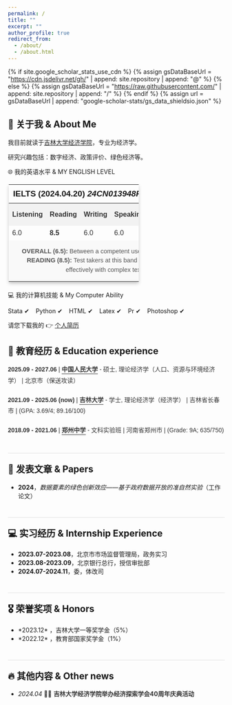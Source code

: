 ```yaml
---
permalink: /
title: ""
excerpt: ""
author_profile: true
redirect_from: 
  - /about/
  - /about.html
---
```


{% if site.google_scholar_stats_use_cdn %}
{% assign gsDataBaseUrl = "https://cdn.jsdelivr.net/gh/" | append: site.repository | append: "@" %}
{% else %}
{% assign gsDataBaseUrl = "https://raw.githubusercontent.com/" | append: site.repository | append: "/" %}
{% endif %}
{% assign url = gsDataBaseUrl | append: "google-scholar-stats/gs_data_shieldsio.json" %}

<span class='anchor' id='about-me'></span>

<h2>👤 关于我 & About Me</h2>
<p>我目前就读于<a href='http://jjxy.jlu.edu.cn/'>吉林大学经济学院</a>，专业为经济学。</p>
<p>研究兴趣包括：数字经济、政策评价、绿色经济等。</p>

<p>🌐 我的英语水平 & MY ENGLISH LEVEL</p>
<table style="width: 60%; margin: 20px 2; border-collapse: collapse; font-family: Arial, sans-serif; box-shadow: 0 4px 8px rgba(0, 0, 0, 0.2);">
  <tr>
    <th colspan="6" style="padding: 10px; font-size: 1.2em; text-align: left;">IELTS (2024.04.20) <i>24CN013948FUY001A</i></th>
  </tr>
  <tr style="background-color: #f2f2f2; color: #333;">
    <th style="padding: 8px; text-align: left;">Listening</th> 
    <th style="padding: 8px; text-align: left;">Reading</th> 
    <th style="padding: 8px; text-align: left;">Writing</th> 
    <th style="padding: 8px; text-align: left;">Speaking</th> 
    <th style="padding: 8px; text-align: left;">Overall</th> 
    <th style="padding: 8px; text-align: left;">CEFR Level</th>
  </tr>
  <tr style="color: #333;">
    <td style="padding: 8px;">6.0</td> 
    <td style="padding: 8px;"><b>8.5</b></td> 
    <td style="padding: 8px;">6.0</td> 
    <td style="padding: 8px;">6.0</td> 
    <td style="padding: 8px;">6.5</td> 
    <td style="padding: 8px;">B2</td>
  </tr>
  <tr>
    <td colspan="6" style="padding: 15px; background-color: #f9f9f9; font-size: 0.9em; color: #555; line-height: 1.5; text-align: center;">
      <b>OVERALL (6.5):</b> Between a competent user and a good user.<br>
      <b>READING (8.5):</b> Test takers at this band can typically deal effectively with complex texts.
    </td>
  </tr>
</table>

<p>💻 我的计算机技能 & My Computer Ability</p>
<ul style="list-style-type: none; padding: 0; display: flex; flex-wrap: wrap;">
  <li style="margin-right: 15px;">Stata &#x2714;</li>
  <li style="margin-right: 15px;">Python &#x2714;</li>
  <li style="margin-right: 15px;">HTML &#x2714;</li>
  <li style="margin-right: 15px;">Latex &#x2714;</li>
  <li style="margin-right: 15px;">Pr &#x2714;</li>
  <li style="margin-right: 15px;">Photoshop &#x2714;</li>
</ul>

<p>请您下载我的 👉 <a href="_pages/付怡鑫简历_中文_240507.pdf" download="付怡鑫简历_中文_240507.pdf">个人简历</a></p>

<h2>📖 教育经历 & Education experience</h2>
<ul style="list-style-type: none; padding: 0; font-family: Arial, sans-serif; line-height: 1.8; color: #333;">
  <li style="margin-bottom: 20px; display: flex; flex-direction: column;">
    <span><strong>2025.09 - 2027.06</strong> | <a href="https://www.ruc.edu.cn/" style="text-decoration: none; color: #333;"><strong style="border-bottom: 1px solid; padding-bottom: 2px;">中国人民大学</strong></a> - 硕士, 理论经济学（人口、资源与环境经济学） | 北京市（保送攻读）</span>
  </li>
  <li style="margin-bottom: 20px; display: flex; flex-direction: column;">
    <span><strong>2021.09 - 2025.06 (now)</strong> | <a href="https://www.jlu.edu.cn/" style="text-decoration: none; color: #333;"><strong style="border-bottom: 1px solid; padding-bottom: 2px;">吉林大学</strong></a> - 学士, 理论经济学（经济学） | 吉林省长春市 | (GPA: 3.69/4; 89.16/100)</span>
  </li>
  <li style="margin-bottom: 20px; display: flex; flex-direction: column;">
    <span><strong>2018.09 - 2021.06</strong> | <a href="http://www.zzms.com/" style="text-decoration: none; color: #333;"><strong style="border-bottom: 1px solid; padding-bottom: 2px;">郑州中学</strong></a> - 文科实验班 | 河南省郑州市 | (Grade: 9A; 635/750)</span>
  </li>
</ul>


<h2 style="margin-top: 40px; padding-top: 20px; border-top: 1px solid #e0e0e0;">📝 发表文章 & Papers</h2>
<ul>
  <li><strong>2024</strong>，<em>数据要素的绿色创新效应——基于政府数据开放的准自然实验</em>（工作论文）</li>
</ul>

<h2 style="margin-top: 40px; padding-top: 20px; border-top: 1px solid #e0e0e0;">💻 实习经历 & Internship Experience</h2>
<ul>
  <li><strong>2023.07-2023.08</strong>，北京市市场监督管理局，政务实习</li>
  <li><strong>2023.08-2023.09</strong>，北京银行总行，授信审批部</li>
  <li><strong>2024.07-2024.11</strong>，委，体改司</li>
</ul>

<h2 style="margin-top: 40px; padding-top: 20px; border-top: 1px solid #e0e0e0;">🎖 荣誉奖项 & Honors</h2>
<ul>
  <li>*2023.12* ，吉林大学一等奖学金（5%）</li>
  <li>*2022.12* ，教育部国家奖学金（1%）</li>
</ul>

<h2 style="margin-top: 40px; padding-top: 20px; border-top: 1px solid #e0e0e0;">🔥 其他内容 & Other news</h2>
<ul>
  <li><em>2024.04</em> 🎉🎉 <a href="http://jjxy.jlu.edu.cn/info/1058/17485.htm" style="text-decoration: none; color: #333; font-weight: bold;">吉林大学经济学院举办经济探索学会40周年庆典活动</a></li>
</ul>
